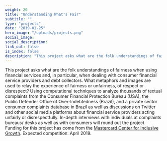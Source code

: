 ```yaml
---
weight: 20
title: "Understanding What's Fair"
subtitle: ""
type: "projects"
date: "2019-01-25"
hero_image: "/uploads/projects.png"
social_image: 
social_description:
link_out: false
is_index: false
description: "This project asks what are the folk understandings of fairness when using financial services and, in particular, when dealing with consumer financial service providers and debt collectors. What metaphors and images are used to relay the experience of fairness or unfairness, of respect or disrespect? Using computational techniques to analyze thousands of textual complaints from the Consumer Financial Protection Bureau (USA), the Public Defender Office of Over-Indebtedness (Brazil), and a private sector consumer complaints database in Brazil as well as discussions on Twitter and other social media platforms about financial service providers acting unfairly or disrespectfully. In-depth interviews with individuals at complaints bureaus/ desks as well as with consumers will round out the project. Funding for this project has come from the <a href='https://mastercardcenter.org/' target='_blank'>Mastercard Center for Inclusive Growth</a>. Expected competition: April 2019."
---
```


This project asks what are the folk understandings of fairness when using financial services and, in particular, when dealing with consumer financial service providers and debt collectors. What metaphors and images are used to relay the experience of fairness or unfairness, of respect or disrespect? Using computational techniques to analyze thousands of textual complaints from the Consumer Financial Protection Bureau (USA), the Public Defender Office of Over-Indebtedness (Brazil), and a private sector consumer complaints database in Brazil as well as discussions on Twitter and other social media platforms about financial service providers acting unfairly or disrespectfully. In-depth interviews with individuals at complaints bureaus/ desks as well as with consumers will round out the project. Funding for this project has come from the [Mastercard Center for Inclusive Growth](https://mastercardcenter.org/). Expected competition: April 2019.
